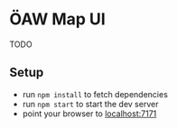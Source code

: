 # ÖAW Map UI

TODO

## Setup

- run `npm install` to fetch dependencies
- run `npm start` to start the dev server
- point your browser to [localhost:7171](http://localhost:7171)
